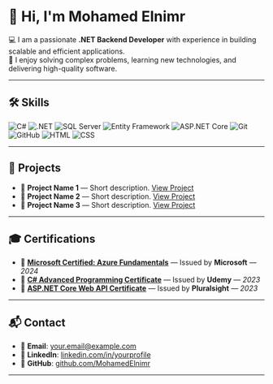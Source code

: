 # 👋 Hi, I'm Mohamed Elnimr

💻 I am a passionate **.NET Backend Developer** with experience in building scalable and efficient applications.  
🚀 I enjoy solving complex problems, learning new technologies, and delivering high-quality software.

---

## 🛠️ Skills

![C#](https://img.shields.io/badge/C%23-239120?style=flat&logo=c-sharp&logoColor=white)
![.NET](https://img.shields.io/badge/.NET-512BD4?style=flat&logo=dotnet&logoColor=white)
![SQL Server](https://img.shields.io/badge/SQL%20Server-CC2927?style=flat&logo=microsoft-sql-server&logoColor=white)
![Entity Framework](https://img.shields.io/badge/Entity%20Framework-512BD4?style=flat&logo=.net&logoColor=white)
![ASP.NET Core](https://img.shields.io/badge/ASP.NET%20Core-512BD4?style=flat&logo=dotnet&logoColor=white)
![Git](https://img.shields.io/badge/Git-F05032?style=flat&logo=git&logoColor=white)
![GitHub](https://img.shields.io/badge/GitHub-181717?style=flat&logo=github&logoColor=white)
![HTML](https://img.shields.io/badge/HTML5-E34F26?style=flat&logo=html5&logoColor=white)
![CSS](https://img.shields.io/badge/CSS3-1572B6?style=flat&logo=css3&logoColor=white)

---

## 📂 Projects

- 🔹 **Project Name 1** — Short description. [View Project](https://github.com/username/project1)  
- 🔹 **Project Name 2** — Short description. [View Project](https://github.com/username/project2)  
- 🔹 **Project Name 3** — Short description. [View Project](https://github.com/username/project3)  

---

## 🎓 Certifications

- 🏅 [**Microsoft Certified: Azure Fundamentals**](https://learn.microsoft.com/en-us/certifications/azure-fundamentals/) — Issued by **Microsoft** — *2024*  
- 🏅 [**C# Advanced Programming Certificate**](https://example.com/your-certificate-link) — Issued by **Udemy** — *2023*  
- 🏅 [**ASP.NET Core Web API Certificate**](https://example.com/your-certificate-link) — Issued by **Pluralsight** — *2023*  

---

## 📬 Contact

- 📧 **Email**: your.email@example.com  
- 🔗 **LinkedIn**: [linkedin.com/in/yourprofile](https://linkedin.com/in/yourprofile)  
- 🐙 **GitHub**: [github.com/MohamedElnimr](https://github.com/MohamedElnimr)  

---

